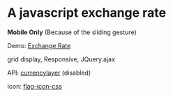 # A javascript exchange rate

**Mobile Only** (Because of the sliding gesture)

Demo: [Exchange Rate](https://rtkcode.github.io/A-JS-Exchange-Rate/)

grid display, Responsive, JQuery.ajax

API: [currencylayer](https://currencylayer.com/) (disabled)

Icon: [flag-icon-css](https://github.com/lipis/flag-icon-css)
